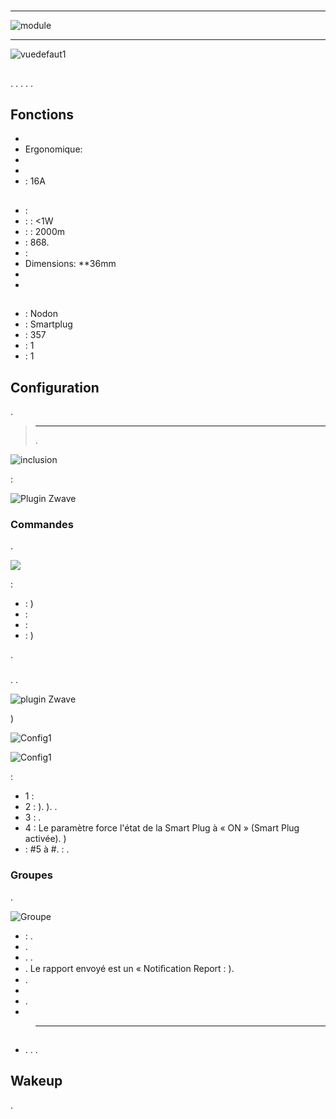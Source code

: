 # 

****

![module](images/nodon.smartplug/module.jpg)

****

![vuedefaut1](images/nodon.smartplug/vuedefaut1.jpg)

## 

. . . . .

## Fonctions

-   
-   Ergonomique: 
-   
-   
-   : 16A

## 

-    : 
-    :  : &lt;1W
-    :  : 2000m
-    : 868.
-   : 
-   Dimensions: **36mm
-   
-   

## 

-    : Nodon
-    : Smartplug
-    : 357
-    : 1
-    : 1

## Configuration

 [](https://doc.jeedom.com/es_ES/plugins/automation%20protocol/openzwave/).

> ****
>
> .

![inclusion](images/nodon.smartplug/inclusion.jpg)

 :

![Plugin Zwave](images/nodon.smartplug/information.jpg)

### Commandes

.

![](images/nodon.smartplug/commandes.jpg)

 :

-    : )
-    : 
-    : 
-    : )

.

### 

. .

![ plugin Zwave](images/plugin/bouton_configuration.jpg)

)

![Config1](images/nodon.smartplug/config1.jpg)

![Config1](images/nodon.smartplug/config2.jpg)

 :

-   1 : 
-   2 : ). ). .
-   3 : .
-   4 : Le paramètre force l'état de la Smart Plug à « ON » (Smart Plug activée). )
-    : #5 à \#. : .

### Groupes

.

![Groupe](images/nodon.smartplug/groupe.jpg)

-    : .
-   . 
-   . .
-   . Le rapport envoyé est un « Notiﬁcation Report : ).
-   .
-   
-   .
-   

> ****
>
> 

## 

### 

-   . . .

## Wakeup

.
